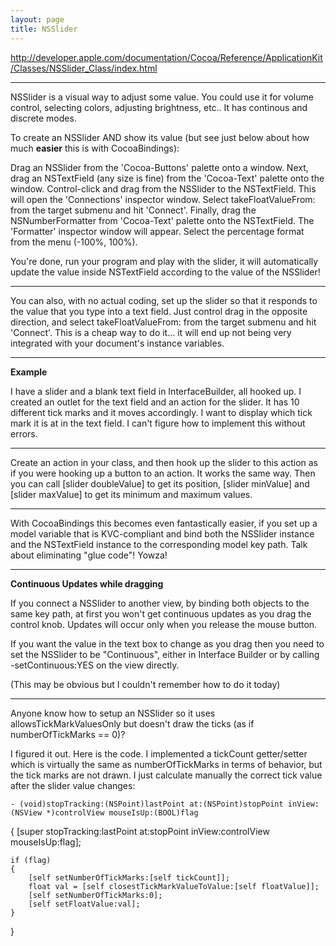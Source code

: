 ```yaml
---
layout: page
title: NSSlider
---
```


http://developer.apple.com/documentation/Cocoa/Reference/ApplicationKit/Classes/NSSlider_Class/index.html

----

NSSlider is a visual way to adjust some value.  You could use it for volume control, selecting colors, adjusting brightness, etc.. It has continous and discrete modes.

To create an NSSlider AND show its value (but see just below about how much **easier** this is with CocoaBindings):

Drag an NSSlider from the 'Cocoa-Buttons' palette onto a window.  Next, drag an NSTextField (any size is fine) from the 'Cocoa-Text' palette onto the window.  Control-click and drag from the NSSlider to the NSTextField.  This will open the 'Connections' inspector window.  Select takeFloatValueFrom: from the target submenu and hit 'Connect'.  Finally, drag the NSNumberFormatter from 'Cocoa-Text' palette onto the NSTextField.  The 'Formatter' inspector window will appear.  Select the percentage format from the menu (-100%, 100%).

You're done, run your program and play with the slider, it will automatically update the value inside NSTextField according to the value of the NSSlider!

----

You can also, with no actual coding, set up the slider so that it responds to the value that you type into a text field. Just control drag in the opposite direction, and select takeFloatValueFrom: from the target submenu and hit 'Connect'.  This is a cheap way to do it... it will end up not being very integrated with your document's instance variables.

----

**Example**

I have a slider and a blank text field in InterfaceBuilder, all hooked up. I created an outlet for the text field and an action for the slider. It has 10 different tick marks and it moves accordingly. I want to display which tick mark it is at in the text field. I can't figure how to implement this without errors.

----

Create an action in your class, and then hook up the slider to this action as if you were hooking up a button to an action. It works the same way. Then you can call     [slider doubleValue] to get its position,     [slider minValue] and     [slider maxValue] to get its minimum and maximum values.

----

With CocoaBindings this becomes even fantastically easier, if you set up a model variable that is KVC-compliant and  bind both the NSSlider instance and the NSTextField instance to the corresponding model key path. Talk about eliminating "glue code"! Yowza!


----

**Continuous Updates while dragging**

If you connect a NSSlider to another view, by binding both objects to the same key path, at first you won't get continuous updates as you drag the control knob. Updates will occur only when you release the mouse button.

If you want the value in the text box to change as you drag then you need to set the NSSlider to be "Continuous", either in Interface Builder or by calling -setContinuous:YES on the view directly.

(This may be obvious but I couldn't remember how to do it today)

----

Anyone know how to setup an NSSlider so it uses allowsTickMarkValuesOnly but doesn't draw the ticks (as if numberOfTickMarks == 0)?

I figured it out. Here is the code. I implemented a tickCount getter/setter which is virtually the same as numberOfTickMarks in terms of behavior, but the tick marks are not drawn. I just calculate manually the correct tick value after the slider value changes:

    - (void)stopTracking:(NSPoint)lastPoint at:(NSPoint)stopPoint inView:(NSView *)controlView mouseIsUp:(BOOL)flag
{
	[super stopTracking:lastPoint at:stopPoint inView:controlView mouseIsUp:flag];

	if (flag)
	{
		[self setNumberOfTickMarks:[self tickCount]];
		float val = [self closestTickMarkValueToValue:[self floatValue]];
		[self setNumberOfTickMarks:0];
		[self setFloatValue:val];
	}
}


